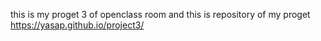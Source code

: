 this is my proget 3 of openclass room and this is repository of my proget https://yasap.github.io/project3/
